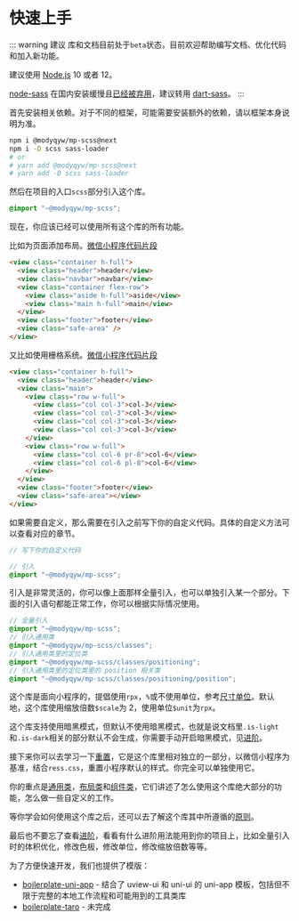 # 快速上手

::: warning 建议
库和文档目前处于`beta`状态，目前欢迎帮助编写文档、优化代码和加入新功能。

建议使用 [Node.js](https://nodejs.org/en/) 10 或者 12。

[node-sass](https://github.com/sass/node-sass#readme) 在国内安装缓慢且[已经被弃用](https://sass-lang.com/blog/libsass-is-deprecated)，建议转用 [dart-sass](https://github.com/sass/dart-sass#readme)。
:::

首先安装相关依赖。对于不同的框架，可能需要安装额外的依赖，请以框架本身说明为准。

```sh
npm i @modyqyw/mp-scss@next
npm i -D scss sass-loader
# or
# yarn add @modyqyw/mp-scss@next
# yarn add -D scss sass-loader
```

然后在项目的入口`scss`部分引入这个库。

```scss
@import "~@modyqyw/mp-scss";
```

现在，你应该已经可以使用所有这个库的所有功能。

比如为页面添加布局。[微信小程序代码片段](https://developers.weixin.qq.com/s/S23bgZmT7qlI)

```html
<view class="container h-full">
  <view class="header">header</view>
  <view class="navbar">navbar</view>
  <view class="container flex-row">
    <view class="aside h-full">aside</view>
    <view class="main h-full">main</view>
  </view>
  <view class="footer">footer</view>
  <view class="safe-area" />
</view>
```

又比如使用栅格系统。[微信小程序代码片段](https://developers.weixin.qq.com/s/7E3vTZmp7bly)

```html
<view class="container h-full">
  <view class="header">header</view>
  <view class="main">
    <view class="row w-full">
      <view class="col col-3">col-3</view>
      <view class="col col-3">col-3</view>
      <view class="col col-3">col-3</view>
      <view class="col col-3">col-3</view>
    </view>
    <view class="row w-full">
      <view class="col col-6 pr-8">col-6</view>
      <view class="col col-6 pl-8">col-6</view>
    </view>
  </view>
  <view class="footer">footer</view>
  <view class="safe-area"></view>
</view>
```

如果需要自定义，那么需要在引入之前写下你的自定义代码。具体的自定义方法可以查看对应的章节。

```scss
// 写下你的自定义代码

// 引入
@import "~@modyqyw/mp-scss";
```

引入是非常灵活的，你可以像上面那样全量引入，也可以单独引入某一个部分。下面的引入语句都能正常工作，你可以根据实际情况使用。

```scss
// 全量引入
@import "~@modyqyw/mp-scss";
// 引入通用类
@import "~@modyqyw/mp-scss/classes";
// 引入通用类里的定位类
@import "~@modyqyw/mp-scss/classes/positioning";
// 引入通用类里的定位类里的 position 相关类
@import "~@modyqyw/mp-scss/classes/positioning/position";
```

这个库是面向小程序的，提倡使用`rpx`，`%`或不使用单位，参考[尺寸单位](https://developers.weixin.qq.com/miniprogram/dev/framework/view/wxss.html)。默认地，这个库使用缩放倍数`$scale`为 2，使用单位`$unit`为`rpx`。

这个库支持使用暗黑模式，但默认不使用暗黑模式，也就是说文档里`.is-light`和`.is-dark`相关的部分默认不会生成，你需要手动开启暗黑模式，见[进阶](../advance/README.md#色彩)。

接下来你可以去学习一下[重置](../reset/README.md)，它是这个库里相对独立的一部分，以微信小程序为基准，结合`ress.css`，重置小程序默认的样式。你完全可以单独使用它。

你的重点是[通用类](../classes/index.md)，[布局类](../layout/index.md)和[组件类](../components/index.md)，它们讲述了怎么使用这个库绝大部分的功能，怎么做一些自定义的工作。

等你学会如何使用这个库之后，还可以去了解这个库其中所遵循的[原则](./design.md)。

最后也不要忘了查看[进阶](../advance/README.md)，看看有什么进阶用法能用到你的项目上，比如全量引入时的体积优化，修改色板，修改单位，修改缩放倍数等等。

为了方便快速开发，我们也提供了模版：

- [boilerplate-uni-app](https://github.com/MillCloud/boilerplate-uni-app) - 结合了 uview-ui 和 uni-ui 的 uni-app 模板，包括但不限于完整的本地工作流程和可能用到的工具类库
- [boilerplate-taro](https://github.com/MillCloud/boilerplate-taro) - 未完成

